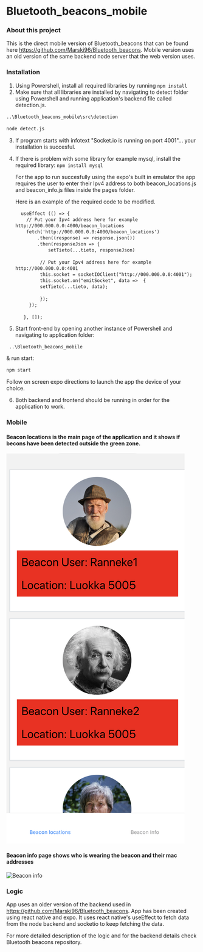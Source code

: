 # Bluetooth_beacons_mobile


### About this project
This is the direct mobile version of Bluetooth_beacons that can be found here https://github.com/Marski96/Bluetooth_beacons.
Mobile version uses an old version of the same backend node server that the web version uses.

### Installation

1. Using Powershell, install all required libraries by running `npm install`
2. Make sure that all libraries are installed by navigating to detect folder using Powershell and running application's backend file called detection.js.
```sh
..\Bluetooth_beacons_mobile\src\detection
```
```sh
node detect.js
```
3. If program starts with infotext "Socket.io is running on port 4001"... your installation is succesful.
4. If there is problem with some library for example mysql, install the required library: `npm install mysql`

   For the app to run succesfully using the expo's built in emulator the app requires the user to enter their Ipv4 address to both beacon_locations.js and beacon_info.js files inside the pages folder.
   
   Here is an example of the required code to be modified.
   
         useEffect (() => {
           // Put your Ipv4 address here for example http://000.000.0.0:4000/beacon_locations
           fetch('http://000.000.0.0:4000/beacon_locations')
               .then((response) => response.json())
               .then(responseJson => {
                   setTieto(...tieto, responseJson)

                // Put your Ipv4 address here for example http://000.000.0.0:4001
                this.socket = socketIOClient("http://000.000.0.0:4001");
                this.socket.on("emitSocket", data =>  {
                setTieto(...tieto, data);
                
                });
            });
        
          }, []);


5. Start front-end by opening another instance of Powershell and navigating to application folder:
```sh
 ..\Bluetooth_beacons_mobile
```

& run start:

```sh
npm start
```
Follow on screen expo directions to launch the app the device of your choice.

6. Both backend and frontend should be running in order for the application to work.



<!-- Webclient -->
### Mobile


#### Beacon locations is the main page of the application and it shows if becons have been detected outside the green zone.
![Beacon locations](https://github.com/Marski96/Bluetooth_beacons_mobile/blob/master/IMG/beacon_locations.png)

#### Beacon info page shows who is wearing the beacon and their mac addresses
![Beacon info](https://github.com/Marski96/Bluetooth_beacons_mobile/blob/master/IMG/beacon_info.png)


<!-- Logic -->
### Logic

 App uses an older version of the backend used in https://github.com/Marski96/Bluetooth_beacons. App has been created using react native and expo. It uses react native's useEffect to fetch data from the node backend and socketio to keep fetching the data.
 
 For more detailed description of the logic and for the backend details check Bluetooth beacons repository.

